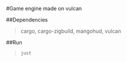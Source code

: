 #Game engine made on vulcan

##Dependencies

> cargo, cargo-zigbuild, mangohud, vulcan

##Run

>`just`
